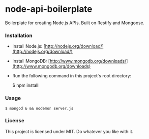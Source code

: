 node-api-boilerplate
====================

Boilerplate for creating Node.js APIs. Built on Restify and Mongoose.

### Installation

* Install Node.js: [http://nodejs.org/download/](http://nodejs.org/download/)
* Install MongoDB: [http://www.mongodb.org/downloads/](http://www.mongodb.org/downloads)
* Run the following command in this project's root directory:

    $ npm install

### Usage

    $ mongod & && nodemon server.js

### License

This project is licensed under MIT. Do whatever you like with it.

